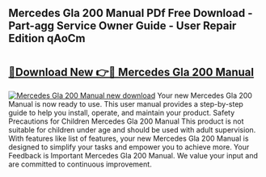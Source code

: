 ## Mercedes Gla 200 Manual PDf Free Download - Part-agg Service Owner Guide - User Repair Edition qAoCm

# <h2><a href="http://cf20421.oget.top/?id=Mercedes+Gla+200+Manual">🔗Download New 👉🔴 Mercedes Gla 200 Manual</a></h2>

[![Mercedes Gla 200 Manual new download](https://i.imgur.com/5g1atiW.png)](http://cf20421.oget.top/?id=Mercedes+Gla+200+Manual)
Your new Mercedes Gla 200 Manual is now ready to use. This user manual provides a step-by-step guide to help you install, operate, and maintain your product. Safety Precautions for Children Mercedes Gla 200 Manual This product is not suitable for children under age and should be used with adult supervision. With features like list of features, your new Mercedes Gla 200 Manual is designed to simplify your tasks and empower you to achieve more. Your Feedback is Important Mercedes Gla 200 Manual. We value your input and are committed to continuous improvement.
